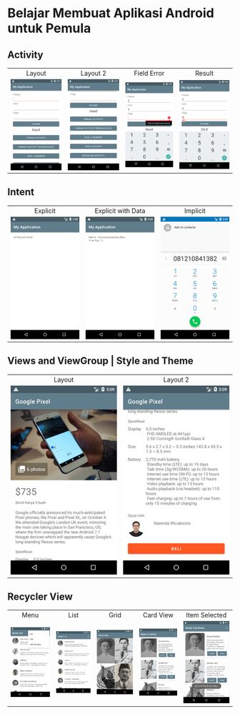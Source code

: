 # Belajar Membuat Aplikasi Android untuk Pemula

## Activity

<table>
	<tr align="center">
		<td>Layout</td>
		<td>Layout 2</td>
		<td>Field Error</td>
		<td>Result</td>
	</tr>
	<tr>
		<td><img src="/screenshot/1.1 Activity - Main.png" width="240"></td>
		<td><img src="/screenshot/1.2 Activity - Main 2.png" width="240"></td>
		<td><img src="/screenshot/1.3 Activity - Main Field Error.png" width="240"></td>
  		<td><img src="/screenshot/1.4 Activity - Main Result.png" width="240"></td>
        </tr>
</table>

## Intent

<table>
	<tr align="center">
		<td>Explicit</td>
		<td>Explicit with Data</td>
		<td>Implicit</td>
	</tr>
	<tr>
		<td><img src="/screenshot/2.1 Intent - Explicit.png" width="240"></td>
		<td><img src="/screenshot/2.2 Intent - Explicit with Data.png" width="240"></td>
  		<td><img src="/screenshot/2.3 Intent - Implicit.png" width="240"></td>
        </tr>
</table>

## Views and ViewGroup | Style and Theme

<table>
	<tr align="center">
		<td>Layout</td>
		<td>Layout 2</td>
	</tr>
	<tr>
		<td><img src="/screenshot/3.1 Views and ViewGroup.png" width="240"></td>
		<td><img src="/screenshot/3.2 Views and ViewGroup 2.png" width="240"></td>
        </tr>
</table>

## Recycler View

<table>
	<tr align="center">
		<td>Menu</td>
		<td>List</td>
		<td>Grid</td>
		<td>Card View</td>
		<td>Item Selected</td>
	</tr>
	<tr>
		<td><img src="/screenshot/4.1 Recycler View - Menu.png" width="240"></td>
		<td><img src="/screenshot/4.2 Recycler View - List.png" width="240"></td>
		<td><img src="/screenshot/4.3 Recycler View - Grid.png" width="240"></td>
		<td><img src="/screenshot/4.4 Recycler View - Card View.png" width="240"></td>
		<td><img src="/screenshot/4.5 Recycler View - Item Selected.png" width="240"></td>
        </tr>
</table>